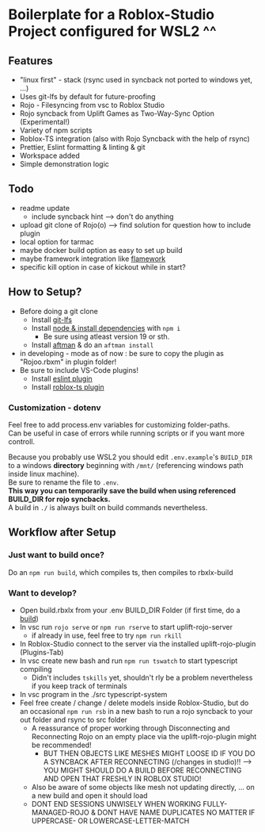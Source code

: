# Boilerplate for a Roblox-Studio Project configured for WSL2 ^^

## Features

-   "linux first" - stack (rsync used in syncback not ported to windows yet, ...)
-   Uses git-lfs by default for future-proofing
-   Rojo - Filesyncing from vsc to Roblox Studio
-   Rojo syncback from Uplift Games as Two-Way-Sync Option (Experimental!)
-   Variety of npm scripts
-   Roblox-TS integration (also with Rojo Syncback with the help of rsync)
-   Prettier, Eslint formatting & linting & git
-   Workspace added
-   Simple demonstration logic

## Todo

-   readme update
    -   include syncback hint --> don't do anything
-   upload git clone of Rojo(o) --> find solution for question how to include plugin
-   local option for tarmac
-   maybe docker build option as easy to set up build
-   maybe framework integration like [flamework](https://devforum.roblox.com/t/roblox-ts-tutorial-roblox-ts-and-flamework-introduction/1937537)
-   specific kill option in case of kickout while in start?

## How to Setup?

-   Before doing a git clone
    -   Install [git-lfs](https://github.com/git-lfs/git-lfs/wiki/Installation)
    -   Install [node & install dependencies](https://docs.npmjs.com/downloading-and-installing-node-js-and-npm) with `npm i`
        -   Be sure using atleast version 19 or sth.
    -   Install [aftman](https://github.com/LPGhatguy/aftman) & do an `aftman install`
-   in developing - mode as of now : be sure to copy the plugin as "Rojoo.rbxm" in plugin folder!
-   Be sure to include VS-Code plugins!
    -   Install [eslint plugin](https://marketplace.visualstudio.com/items?itemName=dbaeumer.vscode-eslint)
    -   Install [roblox-ts plugin](https://marketplace.visualstudio.com/items?itemName=Roblox-TS.vscode-roblox-ts)

### Customization - dotenv

Feel free to add process.env variables for customizing folder-paths.\
Can be useful in case of errors while running scripts or if you want more controll.

Because you probably use WSL2 you should edit `.env.example`'s `BUILD_DIR` to a windows **directory** beginning with `/mnt/` (referencing windows path inside linux machine).\
Be sure to rename the file to `.env`.\
**This way you can temporarily save the build when using referenced BUILD_DIR for rojo syncbacks.**\
A build in `./` is always built on build commands nevertheless.

## Workflow after Setup

### Just want to build once?

Do an `npm run build`, which compiles ts, then compiles to rbxlx-build

### Want to develop?

-   Open build.rbxlx from your .env BUILD_DIR Folder (if first time, do a [build](#just-want-to-build-once))
-   In vsc run `rojo serve` or `npm run rserve` to start uplift-rojo-server
    -   if already in use, feel free to try `npm run rkill`
-   In Roblox-Studio connect to the server via the installed uplift-rojo-plugin (Plugins-Tab)
-   In vsc create new bash and run `npm run tswatch` to start typescript compiling
    -   Didn't includes `tskills` yet, shouldn't rly be a problem nevertheless if you keep track of terminals
-   In vsc program in the ./src typescript-system
-   Feel free create / change / delete models inside Roblox-Studio, but do an occasional `npm run rsb` in a new bash to run a rojo syncback to your out folder and rsync to src folder
    -   A reassurance of proper working through Disconnecting and Reconnecting Rojo on an empty place via the uplift-rojo-plugin might be recommended!
        -   BUT THEN OBJECTS LIKE MESHES MIGHT LOOSE ID IF YOU DO A SYNCBACK AFTER RECONNECTING (/changes in studio)!! --> YOU MIGHT SHOULD DO A BUILD BEFORE RECONNECTING AND OPEN THAT FRESHLY IN ROBLOX STUDIO!
    -   Also be aware of some objects like mesh not updating directly, ... on a new build and open it should load
    -   DONT END SESSIONS UNWISELY WHEN WORKING FULLY-MANAGED-ROJO & DONT HAVE NAME DUPLICATES NO MATTER IF UPPERCASE- OR LOWERCASE-LETTER-MATCH
